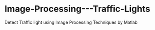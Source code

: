 # Image-Processing---Traffic-Lights
Detect Traffic light using Image Processing Techniques by Matlab
